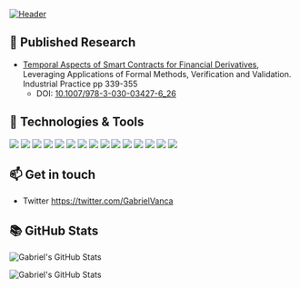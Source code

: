 [![Header](https://github.com/gabrielv33/gabrielv33/blob/main/header.jpg?raw=true "Header")](https://twitter.com/GabrielVanca)


<!-- ### Hi there 👋 -->

<!--
Here are some ideas to get you started:

- 🔭 I’m currently working on ...
- 🌱 I’m currently learning ...
- 👯 I’m looking to collaborate on ...
- 🤔 I’m looking for help with ...
- 💬 Ask me about ...
- 📫 How to reach me: ...
- 😄 Pronouns: ...
- ⚡ Fun fact: ...
-->


## 🔬 Published Research

- [Temporal Aspects of Smart Contracts for Financial Derivatives](https://www.researchgate.net/publication/328586457_Temporal_Aspects_of_Smart_Contracts_for_Financial_Derivatives_8th_International_Symposium_ISoLA_2018_Limassol_Cyprus_November_5-9_2018_Proceedings_Part_IV), Leveraging Applications of Formal Methods, Verification and Validation. Industrial Practice pp 339-355
    - DOI: [10.1007/978-3-030-03427-6_26](http://dx.doi.org/10.1007/978-3-030-03427-6_26)


## 🧰 Technologies & Tools

<!-- Format ![](https://img.shields.io/badge/<WORD_ON_LEFT>-<WORD_ON_RIGHT>-informational?style=flat&logo=<LOGO_NAME>&logoColor=white&color=2bbc8a) -->

<!-- Icons: https://simpleicons.org/ -->
<!-- Icons (new): https://simple-icons.github.io/simple-icons-website/?q=c%20sh -->
<!-- Logos: Simple-icons are referenced using names as they appear on the simple-icons site. If the name includes spaces, replace them with dashes (e.g: ?logo=visual-studio-code) -->
<!-- Custom Logos are possible. -->
<!-- Badges: https://shields.io/category/other -->

![](https://img.shields.io/badge/OS-Windows-informational?style=flat&logo=windows&logoColor=white&color=2bbc8a)
![](https://img.shields.io/badge/Hypervisor-VMware_ESXi-informational?style=flat&logo=vmware&logoColor=white&color=2bbc8a)
![](https://img.shields.io/badge/Cloud-Digital_Ocean-informational?style=flat&logo=digitalocean&logoColor=white&color=2bbc8a)
![](https://img.shields.io/badge/CDN-Cloudflare-informational?style=flat&logo=cloudflare&logoColor=white&color=2bbc8a)
![](https://img.shields.io/badge/Code-C/C++-informational?style=flat&logo=cplusplus&logoColor=white&color=2bbc8a)
![](https://img.shields.io/badge/Code-C_Sharp_-informational?style=flat&logo=c-sharp&logoColor=white&color=2bbc8a)
![](https://img.shields.io/badge/Code-JavaScript-informational?style=flat&logo=javascript&logoColor=white&color=2bbc8a)
![](https://img.shields.io/badge/Text-LaTeX-informational?style=flat&logo=latex&logoColor=white&color=2bbc8a)
![](https://img.shields.io/badge/Shell-PowerShell-informational?style=flat&logo=powershell&logoColor=white&color=2bbc8a) 
![](https://img.shields.io/badge/Shell-Bash-informational?style=flat&logo=gnu-bash&logoColor=white&color=2bbc8a)
![](https://img.shields.io/badge/Editor-Visual_Studio_Code-informational?style=flat&logo=visual-studio-code&logoColor=white&color=2bbc8a)
![](https://img.shields.io/badge/Tools-Windows_Terminal-informational?style=flat&logo=windowsterminal&logoColor=white&color=2bbc8a)
![](https://img.shields.io/badge/Tools-Docker-informational?style=flat&logo=docker&logoColor=white&color=2bbc8a)
![](https://img.shields.io/badge/Tools-Kubernetes-informational?style=flat&logo=kubernetes&logoColor=white&color=2bbc8a)
![](https://img.shields.io/badge/Content_Creation-Adobe_CC-informational?style=flat&logo=adobe-creative-cloud&logoColor=white&color=2bbc8a)
<!-- ![](https://img.shields.io/badge/Code-Golang-informational?style=flat&logo=go&logoColor=white&color=2bbc8a)
![](https://img.shields.io/badge/Code-Make-informational?style=flat&logo=cmake&logoColor=white&color=2bbc8a)-->
<!-- ![](https://img.shields.io/badge/Editor-IntelliJ_IDEA-informational?style=flat&logo=intellij-idea&logoColor=white&color=2bbc8a) -->


## 📫 Get in touch

- Twitter https://twitter.com/GabrielVanca


## 📚 GitHub Stats

<!-- Project: https://github.com/anuraghazra/github-readme-stats#github-stats-card -->
<!-- Themes: https://github.com/anuraghazra/github-readme-stats/blob/master/themes/README.md -->

![Gabriel's GitHub Stats](https://github-readme-stats.vercel.app/api/top-langs/?username=gabrielv33&count_private=true&show_icons=true&theme=vue-dark&layout=compact&hide=makefile,CMake,HTML,CSS&langs_count=10)

![Gabriel's GitHub Stats](https://github-readme-stats.vercel.app/api?username=gabrielv33&count_private=true&show_icons=true&theme=vue-dark)